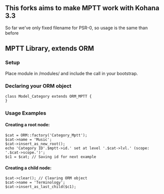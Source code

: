 ## This forks aims to make MPTT work with Kohana 3.3

So far we've only fixed filename for PSR-0, so usage is the same than before

## MPTT Library, extends ORM

### Setup

Place module in /modules/ and include the call in your bootstrap.

### Declaring your ORM object

	class Model_Category extends ORM_MPTT {
	}


### Usage Examples

#### Creating a root node:

	$cat = ORM::factory('Category_Mptt');
	$cat->name = 'Music';
	$cat->insert_as_new_root();
	echo 'Category ID'.$mptt->id.' set at level '.$cat->lvl.' (scope: '.$cat->scope.')';
	$c1 = $cat; // Saving id for next example

#### Creating a child node:

	$cat->clear(); // Clearing ORM object
	$cat->name = 'Terminology';
	$cat->insert_as_last_child($c1);


